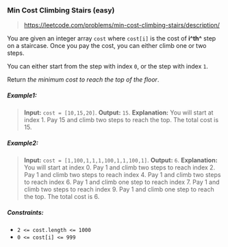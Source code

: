 ### Min Cost Climbing Stairs (easy)

> https://leetcode.com/problems/min-cost-climbing-stairs/description/

You are given an integer array `cost` where `cost[i]` is the cost of **i^th^** step on a staircase. Once you pay the cost, you can either climb one or two steps.

You can either start from the step with index `0`, or the step with index `1`.

Return _the minimum cost to reach the top of the floor_.

##### Example1:

> **Input:** `cost = [10,15,20]`.
> **Output:** `15`.
> **Explanation:** You will start at index 1.
> Pay 15 and climb two steps to reach the top.
> The total cost is 15.

##### Example2:

> **Input:** `cost = [1,100,1,1,1,100,1,1,100,1]`.
> **Output:** `6`.
> **Explanation:** You will start at index 0.
> Pay 1 and climb two steps to reach index 2.
> Pay 1 and climb two steps to reach index 4.
> Pay 1 and climb two steps to reach index 6.
> Pay 1 and climb one step to reach index 7.
> Pay 1 and climb two steps to reach index 9.
> Pay 1 and climb one step to reach the top.
> The total cost is 6.

##### Constraints:

- `2 <= cost.length <= 1000`
- `0 <= cost[i] <= 999`
